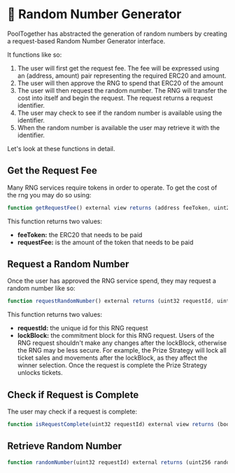 # 🎲 Random Number Generator

PoolTogether has abstracted the generation of random numbers by creating a request-based Random Number Generator interface.

It functions like so:

1. The user will first get the request fee.  The fee will be expressed using an \(address, amount\) pair representing the required ERC20 and amount.
2. The user will then approve the RNG to spend that ERC20 of the amount
3. The user will then request the random number.  The RNG will transfer the cost into itself and begin the request.  The request returns a request identifier.
4. The user may check to see if the random number is available using the identifier.
5. When the random number is available the user may retrieve it with the identifier.

Let's look at these functions in detail.

## Get the Request Fee

Many RNG services require tokens in order to operate.  To get the cost of the rng you may do so using:

```javascript
function getRequestFee() external view returns (address feeToken, uint256 requestFee);
```

This function returns two values:

* **feeToken:** the ERC20 that needs to be paid
* **requestFee:** is the amount of the token that needs to be paid

## Request a Random Number

Once the user has approved the RNG service spend, they may request a random number like so:

```javascript
function requestRandomNumber() external returns (uint32 requestId, uint32 lockBlock);
```

This function returns two values:

* **requestId:** the unique id for this RNG request
* **lockBlock:** the commitment block for this RNG request.  Users of the RNG request shouldn't make any changes after the lockBlock, otherwise the RNG may be less secure.  For example, the Prize Strategy will lock all ticket sales and movements after the lockBlock, as they affect the winner selection.  Once the request is complete the Prize Strategy unlocks tickets.

## Check if Request is Complete

The user may check if a request is complete:

```javascript
function isRequestComplete(uint32 requestId) external view returns (bool isCompleted)
```

## Retrieve Random Number

```javascript
function randomNumber(uint32 requestId) external returns (uint256 randomNum);
```

## 

